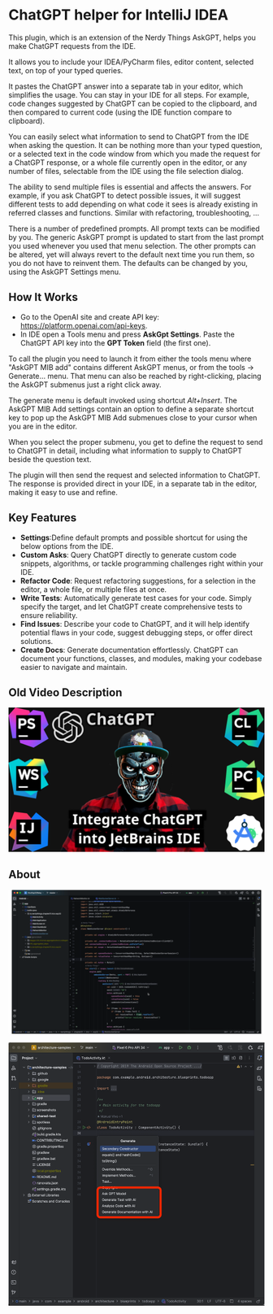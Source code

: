 <!-- This file has been modified by Mats Bengtsson.
Original file is part of the Nerdy Things AskGPT project.
-->
# ChatGPT helper for IntelliJ IDEA

This plugin, which is an extension of the Nerdy Things AskGPT, helps you make ChatGPT requests from the IDE.

It allows you to include your IDEA/PyCharm files, editor content, selected text, on top of your typed queries.

It pastes the ChatGPT answer into a separate tab in your editor, which simplifies the usage. You can stay in your
IDE for all steps. For example, code changes suggested by ChatGPT can be copied to the clipboard,
and then compared to current code (using the IDE function compare to clipboard).

You can easily select what information to send to ChatGPT from the IDE when asking the question.
It can be nothing more than your typed question, or a selected text in the code window from which you made the
request for a ChatGPT response, or a whole file currently open in the editor, or any number of files,
selectable from the IDE using the file selection dialog.

The ability to send multiple files is essential and affects the answers. For example, if you ask ChatGPT to detect
possible issues, it will suggest different tests to add depending on what code it sees is already existing in
referred classes and functions. Similar with refactoring, troubleshooting, ...

There is a number of predefined prompts. All prompt texts can be modified by you. The generic AskGPT prompt is
updated to start from the last prompt you used whenever you used that menu selection. The other prompts can be altered,
yet will always revert to the default next time you run them, so you do not have to reinvent them. The defaults can
be changed by you, using the AskGPT Settings menu.

## How It Works

* Go to the OpenAI site and create API key: <a href="https://platform.openai.com/api-keys">https://platform.openai.com/api-keys</a>.
* In IDE open a Tools menu and press <b>AskGpt Settings</b>. Paste the ChatGPT API key into the <b>GPT Token</b> field (the first one).

To call the plugin you need to launch it from either the tools menu where "AskGPT MIB add" contains different AskGPT menus,
or from the tools -> Generate... menu. That menu can also be reached by right-clicking, placing the AskGPT submenus just
a right click away.

The generate menu is default invoked using shortcut *Alt+Insert*. The AskGPT MIB Add settings contain an option to
define a separate shortcut key to pop up the AskGPT MIB Add submenues close to your cursor when you are in the editor.

When you select the proper submenu, you get to define the request to send to ChatGPT in detail, including what information
to supply to ChatGPT beside the question text.

The plugin will then send the request and selected information to ChatGPT. The response is provided direct in your IDE,
in a separate tab in the editor, making it easy to use and refine.

## Key Features
* **Settings**:Define default prompts and possible shortcut for using the below options from the IDE.
* **Custom Asks**: Query ChatGPT directly to generate custom code snippets, algorithms, or tackle programming challenges right within your IDE.
* **Refactor Code**: Request refactoring suggestions, for a selection in the editor, a whole file, or multiple files at once.
* **Write Tests**: Automatically generate test cases for your code. Simply specify the target, and let ChatGPT create comprehensive tests to ensure reliability.
* **Find Issues**: Describe your code to ChatGPT, and it will help identify potential flaws in your code, suggest debugging steps, or offer direct solutions.
* **Create Docs**: Generate documentation effortlessly. ChatGPT can document your functions, classes, and modules, making your codebase easier to navigate and maintain.

## Old Video Description
[![Watch the video](/images/thumbnail.png)](https://youtu.be/4i7ql-CZRkw)

## About
![Screenshot1](/images/animation.webp)

![Screenshot3](/images/image2.png)